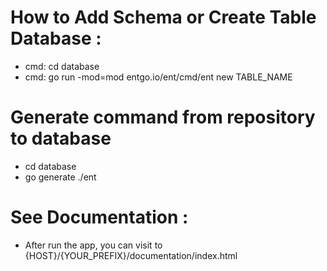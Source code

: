 # How to Add Schema or Create Table Database :

- cmd: cd database
- cmd: go run -mod=mod entgo.io/ent/cmd/ent new TABLE_NAME

# Generate command from repository to database

- cd database
- go generate ./ent

# See Documentation :

- After run the app, you can visit to {HOST}/{YOUR_PREFIX}/documentation/index.html
